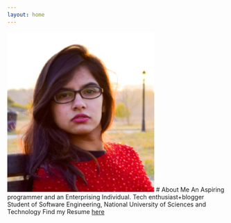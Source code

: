 ```yaml
---
layout: home
---
```


<img  src="images/we.PNG" />
# About Me
An Aspiring programmer and an Enterprising Individual. Tech enthusiast+blogger Student of Software Engineering, National University of Sciences and Technology
Find my Resume <a href="http://bit.ly/2uWmLtD">here</a>


